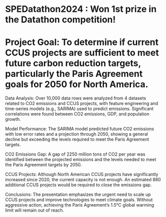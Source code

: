 # SPEDatathon2024 : Won 1st prize in the Datathon competition!
# Project Goal: To determine if current CCUS projects are sufficient to meet future carbon reduction targets, particularly the Paris Agreement goals for 2050 for North America.

Data Analysis: Over 10,000 data rows were analyzed from 4 datasets related to CO2 emissions and CCUS projects, with feature engineering and time-series models (e.g., SARIMA) used to predict emissions.
Significant correlations were found between CO2 emissions, GDP, and population growth. 

Model Performance: The SARIMA model predicted future CO2 emissions with low error rates and a projection through 2050, showing a general decline but exceeding the levels required to meet the Paris Agreement targets.

CO2 Emissions Gap: A gap of 2250 million tons of CO2 per year was identified between the projected emissions and the levels needed to meet the Paris Agreement targets by 2050.

CCUS Projects: Although North American CCUS projects have significantly increased since 2020, the current capacity is not enough. An estimated 860 additional CCUS projects would be required to close the emissions gap.

Conclusions: The presentation emphasizes the urgent need to scale up CCUS projects and improve technologies to meet climate goals. Without aggressive action, achieving the Paris Agreement’s 1.5°C global warming limit will remain out of reach.
